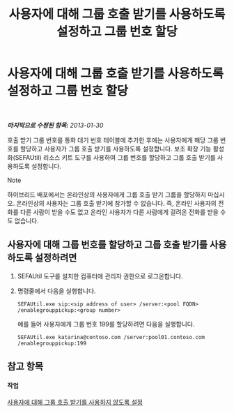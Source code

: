 ﻿---
title: 사용자에 대해 그룹 호출 받기를 사용하도록 설정하고 그룹 번호 할당
TOCTitle: 사용자에 대해 그룹 호출 받기를 사용하도록 설정하고 그룹 번호 할당
ms:assetid: c33bb6c2-d43b-4fb6-a0fa-6d82a7b09abe
ms:mtpsurl: https://technet.microsoft.com/ko-kr/library/JJ945650(v=OCS.15)
ms:contentKeyID: 52056954
ms.date: 08/24/2015
mtps_version: v=OCS.15
ms.translationtype: HT
---

# 사용자에 대해 그룹 호출 받기를 사용하도록 설정하고 그룹 번호 할당

 

_**마지막으로 수정된 항목:** 2013-01-30_

호출 받기 그룹 번호를 통화 대기 번호 테이블에 추가한 후에는 사용자에게 해당 그룹 번호를 할당하고 사용자가 그룹 호출 받기를 사용하도록 설정합니다. 보조 확장 기능 활성화(SEFAUtil) 리소스 키트 도구를 사용하여 그룹 번호를 할당하고 그룹 호출 받기를 사용하도록 설정합니다.


> [!NOTE]
> 하이브리드 배포에서는 온라인상의 사용자에게 그룹 호출 받기 그룹을 할당하지 마십시오. 온라인상의 사용자는 그룹 호출 받기에 참가할 수 없습니다. 즉, 온라인 사용자의 전화를 다른 사람이 받을 수도 없고 온라인 사용자가 다른 사람에게 걸려온 전화를 받을 수도 없습니다.



## 사용자에 대해 그룹 번호를 할당하고 그룹 호출 받기를 사용하도록 설정하려면

1.  SEFAUtil 도구를 설치한 컴퓨터에 관리자 권한으로 로그온합니다.

2.  명령줄에서 다음을 실행합니다.
    
        SEFAUtil.exe sip:<sip address of user> /server:<pool FQDN> /enablegrouppickup:<group number>
    
    예를 들어 사용자에게 그룹 번호 199를 할당하려면 다음을 실행합니다.
    
        SEFAUtil.exe katarina@contoso.com /server:pool01.contoso.com /enablegrouppickup:199 

## 참고 항목

#### 작업

[사용자에 대해 그룹 호출 받기를 사용하지 않도록 설정](lync-server-2013-disable-group-call-pickup-for-users.md)

